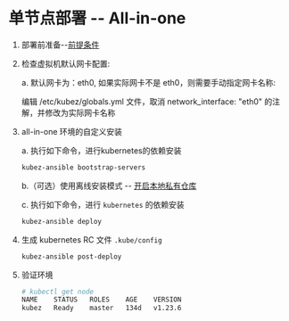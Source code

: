 # 单节点部署 -- All-in-one

1. 部署前准备--[前提条件](prerequisites.md)

2. 检查虚拟机默认网卡配置:

   a. 默认网卡为：eth0, 如果实际网卡不是 eth0，则需要手动指定网卡名称:

      编辑 /etc/kubez/globals.yml 文件，取消 network_interface: "eth0" 的注解，并修改为实际网卡名称

3. all-in-one 环境的自定义安装

    a. 执行如下命令，进行kubernetes的依赖安装

    ``` bash
    kubez-ansible bootstrap-servers
    ```

    b.（可选）使用离线安装模式 -- [开启本地私有仓库](setup-registry.md)

    c. 执行如下命令，进行 `kubernetes` 的依赖安装

    ``` bash
    kubez-ansible deploy
    ```

4. 生成 kubernetes RC 文件 `.kube/config`
   ``` bash
   kubez-ansible post-deploy
   ```

5. 验证环境
   ```bash
   # kubectl get node
   NAME    STATUS   ROLES    AGE    VERSION
   kubez   Ready    master   134d   v1.23.6
   ```
